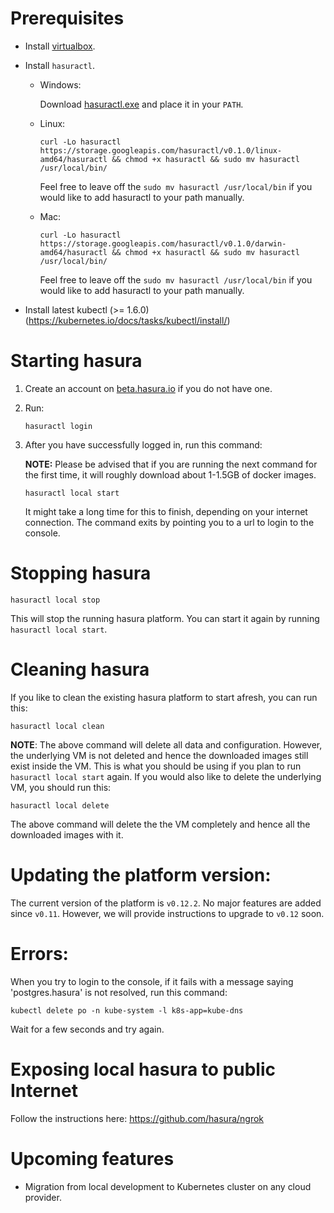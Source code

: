 # Prerequisites

- Install [virtualbox](https://www.virtualbox.org/wiki/Downloads).
- Install `hasuractl`.
  - Windows:

    Download [hasuractl.exe](https://storage.googleapis.com/hasuractl/v0.1.0/windows-amd64/hasuractl.exe) and place it in your `PATH`.

  - Linux:

    ```
    curl -Lo hasuractl https://storage.googleapis.com/hasuractl/v0.1.0/linux-amd64/hasuractl && chmod +x hasuractl && sudo mv hasuractl /usr/local/bin/
    ```

    Feel free to leave off the `sudo mv hasuractl /usr/local/bin` if you would like to add hasuractl to your path manually.

  - Mac:

    ```
    curl -Lo hasuractl https://storage.googleapis.com/hasuractl/v0.1.0/darwin-amd64/hasuractl && chmod +x hasuractl && sudo mv hasuractl /usr/local/bin/
    ```

    Feel free to leave off the `sudo mv hasuractl /usr/local/bin` if you would like to add hasuractl to your path manually.

- Install latest kubectl (>= 1.6.0) (https://kubernetes.io/docs/tasks/kubectl/install/)

# Starting hasura

1. Create an account on [beta.hasura.io](https://beta.hasura.io) if you do not have one.

2. Run:

   ```
   hasuractl login
   ```

3. After you have successfully logged in, run this command:

   **NOTE:** Please be advised that if you are running the next command for the first time, it will roughly download about 1-1.5GB of docker images.

   ```
   hasuractl local start
   ```

   It might take a long time for this to finish, depending on your internet connection. The command exits by pointing you to a url to login to the console.

# Stopping hasura

```
hasuractl local stop
```

This will stop the running hasura platform. You can start it again by running `hasuractl local start`.

# Cleaning hasura

If you like to clean the existing hasura platform to start afresh, you can run this:

```
hasuractl local clean
```

**NOTE**: The above command will delete all data and configuration. However, the underlying VM is not deleted and hence the downloaded images still exist inside the VM. This is what you should be using if you plan to run `hasuractl local start` again. If you would also like to delete the underlying VM, you should run this:

```
hasuractl local delete
```

The above command will delete the the VM completely and hence all the downloaded images with it.

# Updating the platform version:

The current version of the platform is `v0.12.2`. No major features are added since `v0.11`. However, we will provide instructions to upgrade to `v0.12` soon.

# Errors:

When you try to login to the console, if it fails with a message saying 'postgres.hasura' is not resolved, run this command:

```
kubectl delete po -n kube-system -l k8s-app=kube-dns
```

Wait for a few seconds and try again.

# Exposing local hasura to public Internet

Follow the instructions here: https://github.com/hasura/ngrok

# Upcoming features
- Migration from local development to Kubernetes cluster on any cloud provider.

